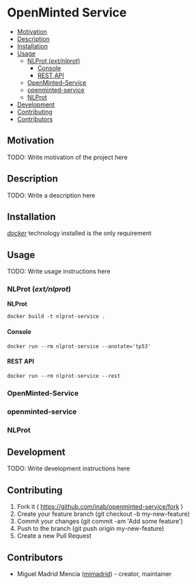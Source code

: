 # OpenMinted Service
- [Motivation](#motivation)
- [Description](#description)
- [Installation](#installation)
- [Usage](#usage)
  - [NLProt (*ext/nlprot*)](#nlprot-ext-nlprot)
    - [Console](#console)
    - [REST API](#rest-api)
  - [OpenMinted-Service](#openminted-service)
  - [openminted-service](#openminted-service)
  - [NLProt](#nlprot)
- [Development](#development)
- [Contributing](#contributing)
- [Contributors](#contributors)

## Motivation
TODO: Write motivation of the project here

## Description
TODO: Write a description here

## Installation
[_docker_](https://docs.docker.com/install/) technology installed is the only requirement


## Usage
TODO: Write usage instructions here

### NLProt (*ext/nlprot*)
**NLProt**  
```
docker build -t nlprot-service .
```
#### Console
```
docker run --rm nlprot-service --anotate='tp53'
```
#### REST API
```
docker run --rm nlprot-service --rest
```

### OpenMinted-Service

### openminted-service
### NLProt


## Development

TODO: Write development instructions here

## Contributing

1. Fork it ( https://github.com/inab/openminted-service/fork )
2. Create your feature branch (git checkout -b my-new-feature)
3. Commit your changes (git commit -am 'Add some feature')
4. Push to the branch (git push origin my-new-feature)
5. Create a new Pull Request

## Contributors

- Miguel Madrid Mencía ([mimadrid](https://github.com/mimadrid)) - creator, maintainer
